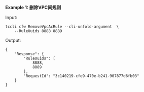 **Example 1: 删除VPC间规则**



Input: 

```
tccli cfw RemoveVpcAcRule --cli-unfold-argument  \
    --RuleUuids 8888 8889
```

Output: 
```
{
    "Response": {
        "RuleUuids": [
            8888,
            8889
        ],
        "RequestId": "3c140219-cfe9-470e-b241-907877d6fb03"
    }
}
```

